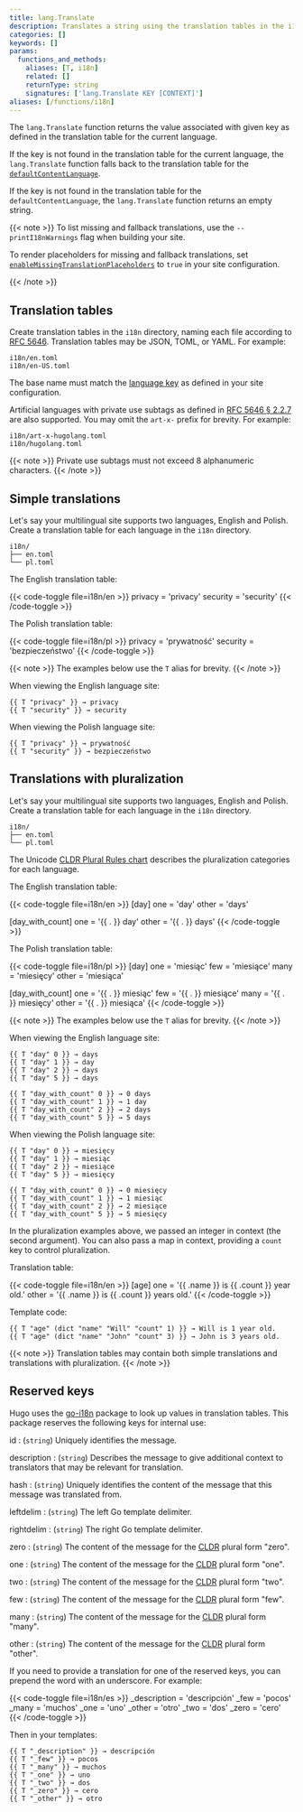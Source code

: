 ```yaml
---
title: lang.Translate
description: Translates a string using the translation tables in the i18n directory.
categories: []
keywords: []
params:
  functions_and_methods:
    aliases: [T, i18n]
    related: []
    returnType: string
    signatures: ['lang.Translate KEY [CONTEXT]']
aliases: [/functions/i18n]
---
```


The `lang.Translate` function returns the value associated with given key as defined in the translation table for the current language.

If the key is not found in the translation table for the current language, the `lang.Translate` function falls back to the translation table for the [`defaultContentLanguage`].

[`defaultContentLanguage`]: /configuration/all/#defaultcontentlanguage

If the key is not found in the translation table for the `defaultContentLanguage`, the `lang.Translate` function returns an empty string.

{{< note >}}
To list missing and fallback translations, use the `--printI18nWarnings` flag when building your site.

To render placeholders for missing and fallback translations, set [`enableMissingTranslationPlaceholders`] to `true` in your site configuration.

[`enableMissingTranslationPlaceholders`]: /configuration/all/#enablemissingtranslationplaceholders
{{< /note >}}

## Translation tables

Create translation tables in the `i18n` directory, naming each file according to [RFC 5646]. Translation tables may be JSON, TOML, or YAML. For example:

```text
i18n/en.toml
i18n/en-US.toml
```

The base name must match the [language key] as defined in your site configuration.

Artificial languages with private use subtags as defined in [RFC 5646 § 2.2.7] are also supported. You may omit the `art-x-` prefix for brevity. For example:

```text
i18n/art-x-hugolang.toml
i18n/hugolang.toml
```

{{< note >}}
Private use subtags must not exceed 8 alphanumeric characters.
{{< /note >}}

[language key]: /configuration/languages/#language-keys
[RFC 5646]: https://datatracker.ietf.org/doc/html/rfc5646
[RFC 5646 § 2.2.7]: https://datatracker.ietf.org/doc/html/rfc5646#section-2.2.7

## Simple translations

Let's say your multilingual site supports two languages, English and Polish. Create a translation table for each language in the `i18n` directory.

```text
i18n/
├── en.toml
└── pl.toml
```

The English translation table:

{{< code-toggle file=i18n/en >}}
privacy = 'privacy'
security = 'security'
{{< /code-toggle >}}

The Polish translation table:

{{< code-toggle file=i18n/pl >}}
privacy = 'prywatność'
security = 'bezpieczeństwo'
{{< /code-toggle >}}

{{< note >}}
The examples below use the `T` alias for brevity.
{{< /note >}}

When viewing the English language site:

```go-html-template
{{ T "privacy" }} → privacy
{{ T "security" }} → security
````

When viewing the Polish language site:

```go-html-template
{{ T "privacy" }} → prywatność
{{ T "security" }} → bezpieczeństwo
```

## Translations with pluralization

Let's say your multilingual site supports two languages, English and Polish. Create a translation table for each language in the `i18n` directory.

```text
i18n/
├── en.toml
└── pl.toml
```

The Unicode [CLDR Plural Rules chart] describes the pluralization categories for each language.

[CLDR Plural Rules chart]: https://www.unicode.org/cldr/charts/43/supplemental/language_plural_rules.html

The English translation table:

{{< code-toggle file=i18n/en >}}
[day]
one = 'day'
other = 'days'

[day_with_count]
one = '{{ . }} day'
other = '{{ . }} days'
{{< /code-toggle >}}

The Polish translation table:

{{< code-toggle file=i18n/pl >}}
[day]
one = 'miesiąc'
few = 'miesiące'
many = 'miesięcy'
other = 'miesiąca'

[day_with_count]
one = '{{ . }} miesiąc'
few = '{{ . }} miesiące'
many = '{{ . }} miesięcy'
other = '{{ . }} miesiąca'
{{< /code-toggle >}}

{{< note >}}
The examples below use the `T` alias for brevity.
{{< /note >}}

When viewing the English language site:

```go-html-template
{{ T "day" 0 }} → days
{{ T "day" 1 }} → day
{{ T "day" 2 }} → days
{{ T "day" 5 }} → days

{{ T "day_with_count" 0 }} → 0 days
{{ T "day_with_count" 1 }} → 1 day
{{ T "day_with_count" 2 }} → 2 days
{{ T "day_with_count" 5 }} → 5 days
````

When viewing the Polish language site:

```go-html-template
{{ T "day" 0 }} → miesięcy
{{ T "day" 1 }} → miesiąc
{{ T "day" 2 }} → miesiące
{{ T "day" 5 }} → miesięcy

{{ T "day_with_count" 0 }} → 0 miesięcy
{{ T "day_with_count" 1 }} → 1 miesiąc
{{ T "day_with_count" 2 }} → 2 miesiące
{{ T "day_with_count" 5 }} → 5 miesięcy
```

In the pluralization examples above, we passed an integer in context (the second argument). You can also pass a map in context, providing a `count` key to control pluralization.

Translation table:

{{< code-toggle file=i18n/en >}}
[age]
one = '{{ .name }} is {{ .count }} year old.'
other = '{{ .name }} is {{ .count }} years old.'
{{< /code-toggle >}}

Template code:

```go-html-template
{{ T "age" (dict "name" "Will" "count" 1) }} → Will is 1 year old.
{{ T "age" (dict "name" "John" "count" 3) }} → John is 3 years old.
```

{{< note >}}
Translation tables may contain both simple translations and translations with pluralization.
{{< /note >}}

## Reserved keys

Hugo uses the [go-i18n] package to look up values in translation tables. This package reserves the following keys for internal use:

[go-i18n]: https://github.com/nicksnyder/go-i18n

id
: (`string`) Uniquely identifies the message.

description
: (`string`) Describes the message to give additional context to translators that may be relevant for translation.

hash
: (`string`) Uniquely identifies the content of the message that this message was translated from.

leftdelim
: (`string`) The left Go template delimiter.

rightdelim
: (`string`) The right Go template delimiter.

zero
: (`string`) The content of the message for the [CLDR] plural form "zero".

one
: (`string`) The content of the message for the [CLDR] plural form "one".

two
: (`string`) The content of the message for the [CLDR] plural form "two".

few
: (`string`) The content of the message for the [CLDR] plural form "few".

many
: (`string`) The content of the message for the [CLDR] plural form "many".

other
: (`string`) The content of the message for the [CLDR] plural form "other".

[CLDR]: https://www.unicode.org/cldr/charts/43/supplemental/language_plural_rules.html

If you need to provide a translation for one of the reserved keys, you can prepend the word with an underscore. For example:

{{< code-toggle file=i18n/es >}}
_description = 'descripción'
_few = 'pocos'
_many = 'muchos'
_one = 'uno'
_other = 'otro'
_two = 'dos'
_zero = 'cero'
{{< /code-toggle >}}

Then in your templates:

```go-html-template
{{ T "_description" }} → descripción
{{ T "_few" }} → pocos
{{ T "_many" }} → muchos
{{ T "_one" }} → uno
{{ T "_two" }} → dos
{{ T "_zero" }} → cero
{{ T "_other" }} → otro
```
